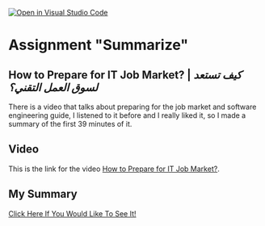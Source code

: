 [![Open in Visual Studio Code](https://classroom.github.com/assets/open-in-vscode-c66648af7eb3fe8bc4f294546bfd86ef473780cde1dea487d3c4ff354943c9ae.svg)](https://classroom.github.com/online_ide?assignment_repo_id=9308729&assignment_repo_type=AssignmentRepo)
# Assignment "Summarize"
## **How to Prepare for IT Job Market?** | *كيف تستعد لسوق العمل التقني؟*
There is a video that talks about preparing for the job market and software engineering guide, I listened to it before and I really liked it, so I made a summary of the first 39 minutes of it.

## Video 
This is the link for the video [How to Prepare for IT Job Market?](https://youtu.be/mDIoXmblQKU).

## My Summary
[Click Here If You Would Like To See It!](https://drive.google.com/drive/folders/1T-8Ss5nnwhWZoOf2dxfXRIeZPal1xgcG?usp=share_link)





